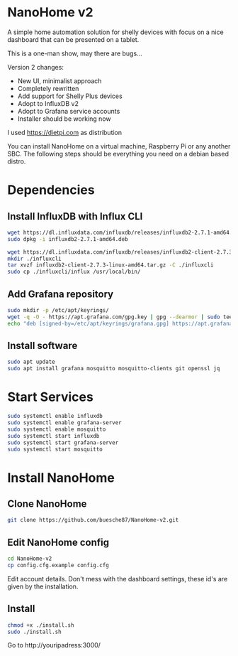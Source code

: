 # NanoHome v2

A simple home automation solution for shelly devices with focus on a nice dashboard that can be presented on a tablet.

This is a one-man show, may there are bugs...

Version 2 changes:

- New UI, minimalist approach
- Completely rewritten
- Add support for Shelly Plus devices
- Adopt to InfluxDB v2
- Adopt to Grafana service accounts
- Installer should be working now

I used https://dietpi.com as distribution

You can install NanoHome on a virtual machine, Raspberry Pi or any another SBC. 
The following steps should be everything you need on a debian based distro.

# Dependencies

## Install InfluxDB with Influx CLI

```bash
wget https://dl.influxdata.com/influxdb/releases/influxdb2-2.7.1-amd64.deb
sudo dpkg -i influxdb2-2.7.1-amd64.deb

wget https://dl.influxdata.com/influxdb/releases/influxdb2-client-2.7.3-linux-amd64.tar.gz
mkdir ./influxcli
tar xvzf influxdb2-client-2.7.3-linux-amd64.tar.gz -C ./influxcli
sudo cp ./influxcli/influx /usr/local/bin/
```

## Add Grafana repository
```bash
sudo mkdir -p /etc/apt/keyrings/
wget -q -O - https://apt.grafana.com/gpg.key | gpg --dearmor | sudo tee /etc/apt/keyrings/grafana.gpg > /dev/null
echo "deb [signed-by=/etc/apt/keyrings/grafana.gpg] https://apt.grafana.com stable main" | sudo tee -a /etc/apt/sources.list.d/grafana.list
```

## Install software
```bash
sudo apt update
sudo apt install grafana mosquitto mosquitto-clients git openssl jq
```

# Start Services
```bash
sudo systemctl enable influxdb
sudo systemctl enable grafana-server
sudo systemctl enable mosquitto
sudo systemctl start influxdb
sudo systemctl start grafana-server
sudo systemctl start mosquitto
```

# Install NanoHome

## Clone NanoHome
```bash
git clone https://github.com/buesche87/NanoHome-v2.git
```

## Edit NanoHome config
```bash
cd NanoHome-v2
cp config.cfg.example config.cfg
```

Edit account details. Don't mess with the dashboard settings, these id's are given by the installation.

## Install

```bash
chmod +x ./install.sh
sudo ./install.sh
```

Go to http://youripadress:3000/
